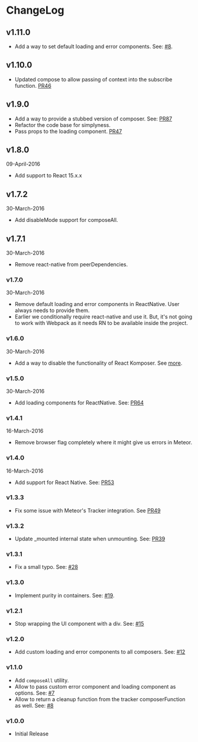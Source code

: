 # ChangeLog

## v1.11.0

* Add a way to set default loading and error components. See: [#8](https://github.com/kadirahq/react-komposer/issues/8).

## v1.10.0

* Updated compose to allow passing of context into the subscribe function. [PR46](https://github.com/kadirahq/react-komposer/pull/46)

## v1.9.0

* Add a way to provide a stubbed version of composer. See: [PR87](https://github.com/kadirahq/react-komposer/pull/87)
* Refactor the code base for simplyness.
* Pass props to the loading component. [PR47](https://github.com/kadirahq/react-komposer/pull/47)

## v1.8.0
09-April-2016

* Add support to React 15.x.x

## v1.7.2
30-March-2016

* Add disableMode support for composeAll.

## v1.7.1
30-March-2016

* Remove react-native from peerDependencies.

### v1.7.0
30-March-2016

* Remove default loading and error components in ReactNative. User always needs to provide them.
* Earlier we conditionally require react-native and use it. But, it's not going to work with Webpack as it needs RN to be available inside the project.

### v1.6.0
30-March-2016

* Add a way to disable the functionality of React Komposer. See [more](https://github.com/kadirahq/react-komposer#disable-functionality).

### v1.5.0
30-March-2016

* Add loading components for ReactNative. See: [PR64](https://github.com/kadirahq/react-komposer/pull/64)

### v1.4.1
16-March-2016

* Remove browser flag completely where it might give us errors in Meteor.

### v1.4.0
16-March-2016

* Add support for React Native. See: [PR53](https://github.com/kadirahq/react-komposer/pull/53)

### v1.3.3

* Fix some issue with Meteor's Tracker integration. See [PR49](https://github.com/kadirahq/react-komposer/pull/49)

### v1.3.2

* Update _mounted internal state when unmounting. See: [PR39](https://github.com/kadirahq/react-komposer/pull/39)

### v1.3.1
* Fix a small typo. See: [#28](https://github.com/kadirahq/react-komposer/pull/28)

### v1.3.0
* Implement purity in containers. See: [#19](https://github.com/kadirahq/react-komposer/issues/19).

### v1.2.1

* Stop wrapping the UI component with a div. See: [#15](https://github.com/kadirahq/react-komposer/issues/15)

### v1.2.0

* Add custom loading and error components to all composers. See: [#12](https://github.com/kadirahq/react-komposer/pull/12)

### v1.1.0

* Add `composeAll` utility.
* Allow to pass custom error component and loading component as options. See: [#7](https://github.com/kadirahq/react-komposer/issues/7)
* Allow to return a cleanup function from the tracker composerFunction as well. See: [#8](https://github.com/kadirahq/react-komposer/issues/8)

### v1.0.0

* Initial Release
